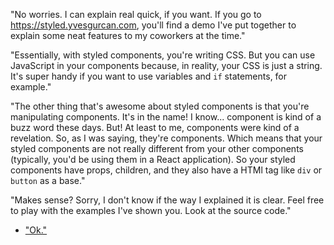 
"No worries. I can explain real quick, if you want. If you go to <https://styled.yvesgurcan.com>, you'll find a demo I've put together to explain some neat features to my coworkers at the time."

"Essentially, with styled components, you're writing CSS. But you can use JavaScript in your components because, in reality, your CSS is just a string. It's super handy if you want to use variables and `if` statements, for example."

"The other thing that's awesome about styled components is that you're manipulating components. It's in the name! I know... component is kind of a buzz word these days. But! At least to me, components were kind of a revelation. So, as I was saying, they're components. Which means that your styled components are not really different from your other components (typically, you'd be using them in a React application). So your styled components have props, children, and they also have a HTMl tag like `div` or `button` as a base."

"Makes sense? Sorry, I don't know if the way I explained it is clear. Feel free to play with the examples I've shown you. Look at the source code."

- ["Ok."](questions.md)
